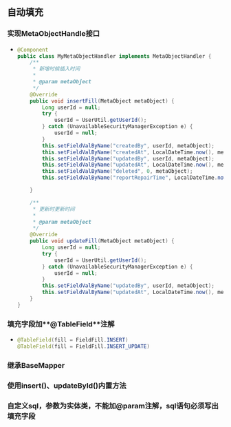 ## 自动填充

### 实现**MetaObjectHandle**接口

* ```java
  @Component
  public class MyMetaObjectHandler implements MetaObjectHandler {
      /**
       * 新增时候插入时间
       *
       * @param metaObject
       */
      @Override
      public void insertFill(MetaObject metaObject) {
          Long userId = null;
          try {
              userId = UserUtil.getUserId();
          } catch (UnavailableSecurityManagerException e) {
              userId = null;
          }
          this.setFieldValByName("createdBy", userId, metaObject);
          this.setFieldValByName("createdAt", LocalDateTime.now(), metaObject);
          this.setFieldValByName("updatedBy", userId, metaObject);
          this.setFieldValByName("updatedAt", LocalDateTime.now(), metaObject);
          this.setFieldValByName("deleted", 0, metaObject);
          this.setFieldValByName("reportRepairTime", LocalDateTime.now(), metaObject);
  
      }
  
      /**
       * 更新时更新时间
       *
       * @param metaObject
       */
      @Override
      public void updateFill(MetaObject metaObject) {
          Long userId = null;
          try {
              userId = UserUtil.getUserId();
          } catch (UnavailableSecurityManagerException e) {
              userId = null;
          }
          this.setFieldValByName("updatedBy", userId, metaObject);
          this.setFieldValByName("updatedAt", LocalDateTime.now(), metaObject);
      }
  }
  ```

### 填充字段加**@TableField**注解

* ```java
  @TableField(fill = FieldFill.INSERT)
  @TableField(fill = FieldFill.INSERT_UPDATE)
  ```

### 继承**BaseMapper<T>**

### 使用insert()、updateById()**内置方法**

### 自定义sql，**参数为实体类**，不能加@param注解，**sql语句必须写出填充字段**

